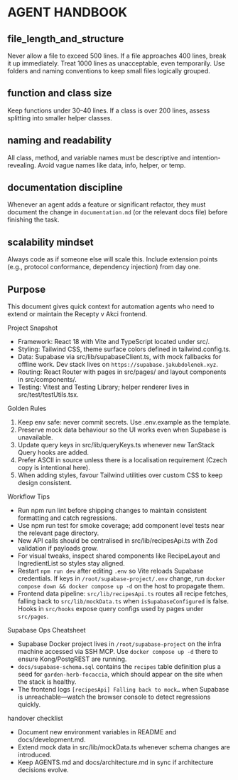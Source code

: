 AGENT HANDBOOK
==============

## file_length_and_structure

Never allow a file to exceed 500 lines.
If a file approaches 400 lines, break it up immediately.
Treat 1000 lines as unacceptable, even temporarily.
Use folders and naming conventions to keep small files logically grouped. 

## function and class size

Keep functions under 30–40 lines.
If a class is over 200 lines, assess splitting into smaller helper classes.

## naming and readability

All class, method, and variable names must be descriptive and intention-revealing.
Avoid vague names like data, info, helper, or temp. 

## documentation discipline

Whenever an agent adds a feature or significant refactor, they must document the change in `documentation.md` (or the relevant docs file) before finishing the task.

## scalability mindset 

Always code as if someone else will scale this.
Include extension points (e.g., protocol conformance, dependency injection) from day one.

Purpose
-------
This document gives quick context for automation agents who need to extend or maintain the Recepty v Akci frontend.

Project Snapshot
- Framework: React 18 with Vite and TypeScript located under src/.
- Styling: Tailwind CSS, theme surface colors defined in tailwind.config.ts.
- Data: Supabase via src/lib/supabaseClient.ts, with mock fallbacks for offline work. Dev stack lives on `https://supabase.jakubdolenek.xyz`.
- Routing: React Router with pages in src/pages/ and layout components in src/components/.
- Testing: Vitest and Testing Library; helper renderer lives in src/test/testUtils.tsx.

Golden Rules
1. Keep env safe: never commit secrets. Use .env.example as the template.
2. Preserve mock data behaviour so the UI works even when Supabase is unavailable.
3. Update query keys in src/lib/queryKeys.ts whenever new TanStack Query hooks are added.
4. Prefer ASCII in source unless there is a localisation requirement (Czech copy is intentional here).
5. When adding styles, favour Tailwind utilities over custom CSS to keep design consistent.

Workflow Tips
- Run npm run lint before shipping changes to maintain consistent formatting and catch regressions.
- Use npm run test for smoke coverage; add component level tests near the relevant page directory.
- New API calls should be centralised in src/lib/recipesApi.ts with Zod validation if payloads grow.
- For visual tweaks, inspect shared components like RecipeLayout and IngredientList so styles stay aligned.
- Restart `npm run dev` after editing `.env` so Vite reloads Supabase credentials. If keys in `/root/supabase-project/.env` change, run `docker compose down && docker compose up -d` on the host to propagate them.
- Frontend data pipeline: `src/lib/recipesApi.ts` routes all recipe fetches, falling back to `src/lib/mockData.ts` when `isSupabaseConfigured` is false. Hooks in `src/hooks` expose query configs used by pages under `src/pages`.

Supabase Ops Cheatsheet
- Supabase Docker project lives in `/root/supabase-project` on the infra machine accessed via SSH MCP. Use `docker compose up -d` there to ensure Kong/PostgREST are running.
- `docs/supabase-schema.sql` contains the `recipes` table definition plus a seed for `garden-herb-focaccia`, which should appear on the site when the stack is healthy.
- The frontend logs `[recipesApi] Falling back to mock…` when Supabase is unreachable—watch the browser console to detect regressions quickly.

handover checklist
- Document new environment variables in README and docs/development.md.
- Extend mock data in src/lib/mockData.ts whenever schema changes are introduced.
- Keep AGENTS.md and docs/architecture.md in sync if architecture decisions evolve.
